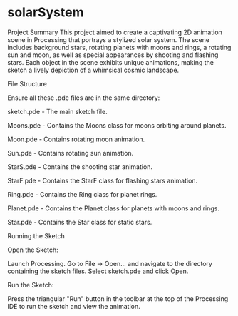 # solarSystem

Project Summary
This project aimed to create a captivating 2D animation scene in Processing that portrays a stylized solar system. The scene includes background stars, rotating planets with moons and rings, a rotating sun and moon, as well as special appearances by shooting and flashing stars. Each object in the scene exhibits unique animations, making the sketch a lively depiction of a whimsical cosmic landscape.


File Structure

Ensure all these .pde files are in the same directory:

sketch.pde - The main sketch file.

Moons.pde - Contains the Moons class for moons orbiting around planets.

Moon.pde - Contains rotating moon animation.

Sun.pde - Contains rotating sun animation.

StarS.pde - Contains the shooting star animation.

StarF.pde - Contains the StarF class for flashing stars animation.

Ring.pde - Contains the Ring class for planet rings.

Planet.pde - Contains the Planet class for planets with moons and rings.

Star.pde - Contains the Star class for static stars.


Running the Sketch

Open the Sketch:

Launch Processing.
Go to File -> Open... and navigate to the directory containing the sketch files.
Select sketch.pde and click Open.

Run the Sketch:

Press the triangular "Run" button in the toolbar at the top of the Processing IDE to run the sketch and view the animation.
